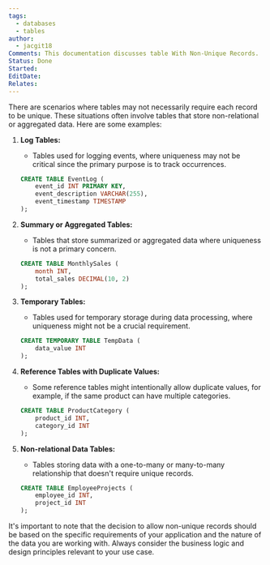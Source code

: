 ```yaml
---
tags:
  - databases
  - tables
author:
  - jacgit18
Comments: This documentation discusses table With Non-Unique Records.
Status: Done
Started: 
EditDate: 
Relates:
---
```

There are scenarios where tables may not necessarily require each record to be unique. These situations often involve tables that store non-relational or aggregated data. Here are some examples:

1. **Log Tables:**
   - Tables used for logging events, where uniqueness may not be critical since the primary purpose is to track occurrences.

   ```sql
   CREATE TABLE EventLog (
       event_id INT PRIMARY KEY,
       event_description VARCHAR(255),
       event_timestamp TIMESTAMP
   );
   ```

2. **Summary or Aggregated Tables:**
   - Tables that store summarized or aggregated data where uniqueness is not a primary concern.

   ```sql
   CREATE TABLE MonthlySales (
       month INT,
       total_sales DECIMAL(10, 2)
   );
   ```

3. **Temporary Tables:**
   - Tables used for temporary storage during data processing, where uniqueness might not be a crucial requirement.

   ```sql
   CREATE TEMPORARY TABLE TempData (
       data_value INT
   );
   ```

4. **Reference Tables with Duplicate Values:**
   - Some reference tables might intentionally allow duplicate values, for example, if the same product can have multiple categories.

   ```sql
   CREATE TABLE ProductCategory (
       product_id INT,
       category_id INT
   );
   ```

5. **Non-relational Data Tables:**
   - Tables storing data with a one-to-many or many-to-many relationship that doesn't require unique records.

   ```sql
   CREATE TABLE EmployeeProjects (
       employee_id INT,
       project_id INT
   );
   ```

It's important to note that the decision to allow non-unique records should be based on the specific requirements of your application and the nature of the data you are working with. Always consider the business logic and design principles relevant to your use case.